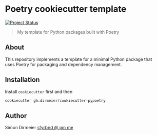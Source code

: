 # Poetry cookiecutter template

[![Project Status](http://www.repostatus.org/badges/latest/concept.svg)](http://www.repostatus.org/#concept)

> My template for Python packages built with Poetry

## About

This repository implements a template for a minimal Python package that uses Poetry for packaging and dependency management.

## Installation

Install `cookiecutter` first and then:

```bash
cookiecutter gh:dirmeier/cookiecutter-pypoetry
```

## Author

Simon Dirmeier <a href="mailto:sfyrbnd @ pm me">sfyrbnd @ pm me</a>
